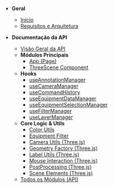 <!-- documentation/_sidebar.md -->

* **Geral**
  * [Início](/)
  * [Requisitos e Arquitetura](architecture.md)

* **Documentação da API**
  * [Visão Geral da API](api/README.md)
  * **Módulos Principais**
    * [App (Page)](api/modules/app_page.md)
    * [ThreeScene Component](api/modules/components_three_scene.md)
  * **Hooks**
    * [useAnnotationManager](api/modules/hooks_use_annotation_manager.md)
    * [useCameraManager](api/modules/hooks_use_camera_manager.md)
    * [useCommandHistory](api/modules/hooks_use_command_history.md)
    * [useEquipmentDataManager](api/modules/hooks_use_equipment_data_manager.md)
    * [useEquipmentSelectionManager](api/modules/hooks_use_equipment_selection_manager.md)
    * [useFilterManager](api/modules/hooks_use_filter_manager.md)
    * [useLayerManager](api/modules/hooks_use_layer_manager.md)
  * **Core Logic & Utils**
    * [Color Utils](api/modules/core_graphics_color_utils.md)
    * [Equipment Filter](api/modules/core_logic_equipment_filter.md)
    * [Camera Utils (Three.js)](api/modules/core_three_camera_utils.md)
    * [Geometry Factory (Three.js)](api/modules/core_three_equipment_geometry_factory.md)
    * [Label Utils (Three.js)](api/modules/core_three_label_renderer_utils.md)
    * [Mouse Interaction (Three.js)](api/modules/core_three_mouse_interaction_manager.md)
    * [PostProcessing (Three.js)](api/modules/core_three_postprocessing_utils.md)
    * [Scene Elements (Three.js)](api/modules/core_three_scene_elements_setup.md)
  * [Todos os Módulos (API)](api/modules.md)
